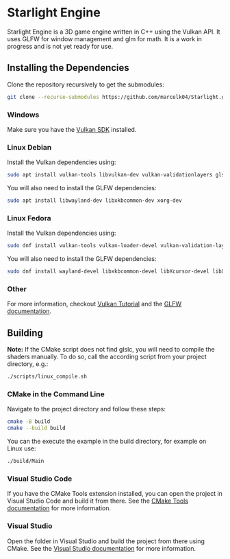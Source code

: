 # Starlight Engine

Starlight Engine is a 3D game engine written in C++ using the Vulkan API. It uses GLFW for window management and glm for math. It is a work in progress and is not yet ready for use.

## Installing the Dependencies

Clone the repository recursively to get the submodules:

```bash
git clone --recurse-submodules https://github.com/marcelk04/Starlight.git
```

### Windows

Make sure you have the [Vulkan SDK](https://vulkan.lunarg.com/sdk/home) installed.

### Linux Debian

Install the Vulkan dependencies using:

```bash
sudo apt install vulkan-tools libvulkan-dev vulkan-validationlayers glslc
```

You will also need to install the GLFW dependencies:

```bash
sudo apt install libwayland-dev libxkbcommon-dev xorg-dev
```

### Linux Fedora

Install the Vulkan dependencies using:

```bash
sudo dnf install vulkan-tools vulkan-loader-devel vulkan-validation-layers-devel glslc
```

You will also need to install the GLFW dependencies:

```bash
sudo dnf install wayland-devel libxkbcommon-devel libXcursor-devel libXi-devel libXinerama-devel libXrandr-devel
```

### Other

For more information, checkout [Vulkan Tutorial](https://vulkan-tutorial.com/Development_environment) and the [GLFW documentation](https://www.glfw.org/docs/latest/compile.html#compile_deps).

## Building

**Note:** If the CMake script does not find glslc, you will need to compile the shaders manually. To do so, call the according script from your project directory, e.g.:

```bash
./scripts/linux_compile.sh
```

### CMake in the Command Line

Navigate to the project directory and follow these steps:

```bash
cmake -B build
cmake --build build
```

You can the execute the example in the build directory, for example on Linux use:

```bash
./build/Main
```

### Visual Studio Code

If you have the CMake Tools extension installed, you can open the project in Visual Studio Code and build it from there. See the [CMake Tools documentation](https://marketplace.visualstudio.com/items?itemName=ms-vscode.cmake-tools) for more information.

### Visual Studio

Open the folder in Visual Studio and build the project from there using CMake. See the [Visual Studio documentation](https://learn.microsoft.com/en-us/cpp/build/cmake-projects-in-visual-studio?view=msvc-170) for more information.
